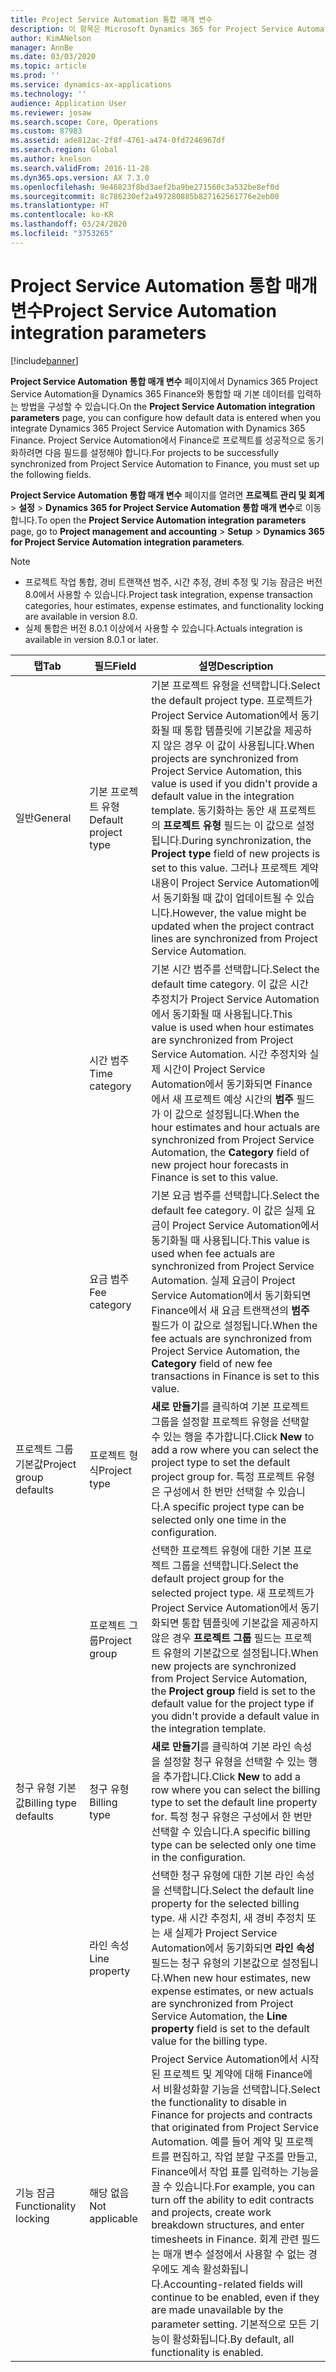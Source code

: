 ```yaml
---
title: Project Service Automation 통합 매개 변수
description: 이 항목은 Microsoft Dynamics 365 for Project Service Automation을 Microsoft Dynamics 365 Finance와 통합할 때 기본 데이터를 입력하는 방법을 구성하는 방법을 설명합니다.
author: KimANelson
manager: AnnBe
ms.date: 03/03/2020
ms.topic: article
ms.prod: ''
ms.service: dynamics-ax-applications
ms.technology: ''
audience: Application User
ms.reviewer: josaw
ms.search.scope: Core, Operations
ms.custom: 87983
ms.assetid: ade812ac-2f8f-4761-a474-0fd7246967df
ms.search.region: Global
ms.author: knelson
ms.search.validFrom: 2016-11-28
ms.dyn365.ops.version: AX 7.3.0
ms.openlocfilehash: 9e46823f8bd3aef2ba9be271560c3a532be8ef0d
ms.sourcegitcommit: 8c786230ef2a497280885b827162561776e2eb00
ms.translationtype: HT
ms.contentlocale: ko-KR
ms.lasthandoff: 03/24/2020
ms.locfileid: "3753265"
---
```

# <a name="project-service-automation-integration-parameters"></a><span data-ttu-id="f85be-103">Project Service Automation 통합 매개 변수</span><span class="sxs-lookup"><span data-stu-id="f85be-103">Project Service Automation integration parameters</span></span>

[!include[banner](../includes/banner.md)]

<span data-ttu-id="f85be-104">**Project Service Automation 통합 매개 변수** 페이지에서 Dynamics 365 Project Service Automation을 Dynamics 365 Finance와 통합할 때 기본 데이터를 입력하는 방법을 구성할 수 있습니다.</span><span class="sxs-lookup"><span data-stu-id="f85be-104">On the **Project Service Automation integration parameters** page, you can configure how default data is entered when you integrate Dynamics 365 Project Service Automation with Dynamics 365 Finance.</span></span> <span data-ttu-id="f85be-105">Project Service Automation에서 Finance로 프로젝트를 성공적으로 동기화하려면 다음 필드를 설정해야 합니다.</span><span class="sxs-lookup"><span data-stu-id="f85be-105">For projects to be successfully synchronized from Project Service Automation to Finance, you must set up the following fields.</span></span>

<span data-ttu-id="f85be-106">**Project Service Automation 통합 매개 변수** 페이지를 열려면 **프로젝트 관리 및 회계** \> **설정** \> **Dynamics 365 for Project Service Automation 통합 매개 변수**로 이동합니다.</span><span class="sxs-lookup"><span data-stu-id="f85be-106">To open the **Project Service Automation integration parameters** page, go to **Project management and accounting** \> **Setup** \> **Dynamics 365 for Project Service Automation integration parameters**.</span></span> 

> [!NOTE]
> - <span data-ttu-id="f85be-107">프로젝트 작업 통합, 경비 트랜잭션 범주, 시간 추정, 경비 추정 및 기능 잠금은 버전 8.0에서 사용할 수 있습니다.</span><span class="sxs-lookup"><span data-stu-id="f85be-107">Project task integration, expense transaction categories, hour estimates, expense estimates, and functionality locking are available in version 8.0.</span></span>
> - <span data-ttu-id="f85be-108">실제 통합은 버전 8.0.1 이상에서 사용할 수 있습니다.</span><span class="sxs-lookup"><span data-stu-id="f85be-108">Actuals integration is available in version 8.0.1 or later.</span></span>


| <span data-ttu-id="f85be-109">탭</span><span class="sxs-lookup"><span data-stu-id="f85be-109">Tab</span></span>                    | <span data-ttu-id="f85be-110">필드</span><span class="sxs-lookup"><span data-stu-id="f85be-110">Field</span></span>                | <span data-ttu-id="f85be-111">설명</span><span class="sxs-lookup"><span data-stu-id="f85be-111">Description</span></span> |
|------------------------|----------------------|-------------|
| <span data-ttu-id="f85be-112">일반</span><span class="sxs-lookup"><span data-stu-id="f85be-112">General</span></span>                | <span data-ttu-id="f85be-113">기본 프로젝트 유형</span><span class="sxs-lookup"><span data-stu-id="f85be-113">Default project type</span></span> | <span data-ttu-id="f85be-114">기본 프로젝트 유형을 선택합니다.</span><span class="sxs-lookup"><span data-stu-id="f85be-114">Select the default project type.</span></span> <span data-ttu-id="f85be-115">프로젝트가 Project Service Automation에서 동기화될 때 통합 템플릿에 기본값을 제공하지 않은 경우 이 값이 사용됩니다.</span><span class="sxs-lookup"><span data-stu-id="f85be-115">When projects are synchronized from Project Service Automation, this value is used if you didn't provide a default value in the integration template.</span></span> <span data-ttu-id="f85be-116">동기화하는 동안 새 프로젝트의 **프로젝트 유형** 필드는 이 값으로 설정됩니다.</span><span class="sxs-lookup"><span data-stu-id="f85be-116">During synchronization, the **Project type** field of new projects is set to this value.</span></span> <span data-ttu-id="f85be-117">그러나 프로젝트 계약 내용이 Project Service Automation에서 동기화될 때 값이 업데이트될 수 있습니다.</span><span class="sxs-lookup"><span data-stu-id="f85be-117">However, the value might be updated when the project contract lines are synchronized from Project Service Automation.</span></span> |
|                        | <span data-ttu-id="f85be-118">시간 범주</span><span class="sxs-lookup"><span data-stu-id="f85be-118">Time category</span></span>        | <span data-ttu-id="f85be-119">기본 시간 범주를 선택합니다.</span><span class="sxs-lookup"><span data-stu-id="f85be-119">Select the default time category.</span></span> <span data-ttu-id="f85be-120">이 값은 시간 추정치가 Project Service Automation에서 동기화될 때 사용됩니다.</span><span class="sxs-lookup"><span data-stu-id="f85be-120">This value is used when hour estimates are synchronized from Project Service Automation.</span></span> <span data-ttu-id="f85be-121">시간 추정치와 실제 시간이 Project Service Automation에서 동기화되면 Finance에서 새 프로젝트 예상 시간의 **범주** 필드가 이 값으로 설정됩니다.</span><span class="sxs-lookup"><span data-stu-id="f85be-121">When the hour estimates and hour actuals are synchronized from Project Service Automation, the **Category** field of new project hour forecasts in Finance is set to this value.</span></span> |
|                        | <span data-ttu-id="f85be-122">요금 범주</span><span class="sxs-lookup"><span data-stu-id="f85be-122">Fee category</span></span>         | <span data-ttu-id="f85be-123">기본 요금 범주를 선택합니다.</span><span class="sxs-lookup"><span data-stu-id="f85be-123">Select the default fee category.</span></span> <span data-ttu-id="f85be-124">이 값은 실제 요금이 Project Service Automation에서 동기화될 때 사용됩니다.</span><span class="sxs-lookup"><span data-stu-id="f85be-124">This value is used when fee actuals are synchronized from Project Service Automation.</span></span> <span data-ttu-id="f85be-125">실제 요금이 Project Service Automation에서 동기화되면 Finance에서 새 요금 트랜잭션의 **범주** 필드가 이 값으로 설정됩니다.</span><span class="sxs-lookup"><span data-stu-id="f85be-125">When the fee actuals are synchronized from Project Service Automation, the **Category** field of new fee transactions in Finance is set to this value.</span></span> |
| <span data-ttu-id="f85be-126">프로젝트 그룹 기본값</span><span class="sxs-lookup"><span data-stu-id="f85be-126">Project group defaults</span></span> | <span data-ttu-id="f85be-127">프로젝트 형식</span><span class="sxs-lookup"><span data-stu-id="f85be-127">Project type</span></span>         | <span data-ttu-id="f85be-128">**새로 만들기**를 클릭하여 기본 프로젝트 그룹을 설정할 프로젝트 유형을 선택할 수 있는 행을 추가합니다.</span><span class="sxs-lookup"><span data-stu-id="f85be-128">Click **New** to add a row where you can select the project type to set the default project group for.</span></span> <span data-ttu-id="f85be-129">특정 프로젝트 유형은 구성에서 한 번만 선택할 수 있습니다.</span><span class="sxs-lookup"><span data-stu-id="f85be-129">A specific project type can be selected only one time in the configuration.</span></span> |
|                        | <span data-ttu-id="f85be-130">프로젝트 그룹</span><span class="sxs-lookup"><span data-stu-id="f85be-130">Project group</span></span>        | <span data-ttu-id="f85be-131">선택한 프로젝트 유형에 대한 기본 프로젝트 그룹을 선택합니다.</span><span class="sxs-lookup"><span data-stu-id="f85be-131">Select the default project group for the selected project type.</span></span> <span data-ttu-id="f85be-132">새 프로젝트가 Project Service Automation에서 동기화되면 통합 템플릿에 기본값을 제공하지 않은 경우 **프로젝트 그룹** 필드는 프로젝트 유형의 기본값으로 설정됩니다.</span><span class="sxs-lookup"><span data-stu-id="f85be-132">When new projects are synchronized from Project Service Automation, the **Project group** field is set to the default value for the project type if you didn't provide a default value in the integration template.</span></span> |
| <span data-ttu-id="f85be-133">청구 유형 기본값</span><span class="sxs-lookup"><span data-stu-id="f85be-133">Billing type defaults</span></span>  | <span data-ttu-id="f85be-134">청구 유형</span><span class="sxs-lookup"><span data-stu-id="f85be-134">Billing type</span></span>         | <span data-ttu-id="f85be-135">**새로 만들기**를 클릭하여 기본 라인 속성을 설정할 청구 유형을 선택할 수 있는 행을 추가합니다.</span><span class="sxs-lookup"><span data-stu-id="f85be-135">Click **New** to add a row where you can select the billing type to set the default line property for.</span></span> <span data-ttu-id="f85be-136">특정 청구 유형은 구성에서 한 번만 선택할 수 있습니다.</span><span class="sxs-lookup"><span data-stu-id="f85be-136">A specific billing type can be selected only one time in the configuration.</span></span> |
|                        | <span data-ttu-id="f85be-137">라인 속성</span><span class="sxs-lookup"><span data-stu-id="f85be-137">Line property</span></span>        | <span data-ttu-id="f85be-138">선택한 청구 유형에 대한 기본 라인 속성을 선택합니다.</span><span class="sxs-lookup"><span data-stu-id="f85be-138">Select the default line property for the selected billing type.</span></span> <span data-ttu-id="f85be-139">새 시간 추정치, 새 경비 추정치 또는 새 실제가 Project Service Automation에서 동기화되면 **라인 속성**필드는 청구 유형의 기본값으로 설정됩니다.</span><span class="sxs-lookup"><span data-stu-id="f85be-139">When new hour estimates, new expense estimates, or new actuals are synchronized from Project Service Automation, the **Line property** field is set to the default value for the billing type.</span></span> |
| <span data-ttu-id="f85be-140">기능 잠금</span><span class="sxs-lookup"><span data-stu-id="f85be-140">Functionality locking</span></span>  | <span data-ttu-id="f85be-141">해당 없음</span><span class="sxs-lookup"><span data-stu-id="f85be-141">Not applicable</span></span>       | <span data-ttu-id="f85be-142">Project Service Automation에서 시작된 프로젝트 및 계약에 대해 Finance에서 비활성화할 기능을 선택합니다.</span><span class="sxs-lookup"><span data-stu-id="f85be-142">Select the functionality to disable in Finance for projects and contracts that originated from Project Service Automation.</span></span> <span data-ttu-id="f85be-143">예를 들어 계약 및 프로젝트를 편집하고, 작업 분할 구조를 만들고, Finance에서 작업 표를 입력하는 기능을 끌 수 있습니다.</span><span class="sxs-lookup"><span data-stu-id="f85be-143">For example, you can turn off the ability to edit contracts and projects, create work breakdown structures, and enter timesheets in Finance.</span></span> <span data-ttu-id="f85be-144">회계 관련 필드는 매개 변수 설정에서 사용할 수 없는 경우에도 계속 활성화됩니다.</span><span class="sxs-lookup"><span data-stu-id="f85be-144">Accounting-related fields will continue to be enabled, even if they are made unavailable by the parameter setting.</span></span> <span data-ttu-id="f85be-145">기본적으로 모든 기능이 활성화됩니다.</span><span class="sxs-lookup"><span data-stu-id="f85be-145">By default, all functionality is enabled.</span></span> |
